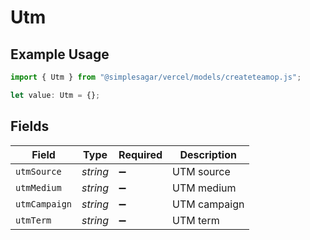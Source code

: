 # Utm

## Example Usage

```typescript
import { Utm } from "@simplesagar/vercel/models/createteamop.js";

let value: Utm = {};
```

## Fields

| Field              | Type               | Required           | Description        |
| ------------------ | ------------------ | ------------------ | ------------------ |
| `utmSource`        | *string*           | :heavy_minus_sign: | UTM source         |
| `utmMedium`        | *string*           | :heavy_minus_sign: | UTM medium         |
| `utmCampaign`      | *string*           | :heavy_minus_sign: | UTM campaign       |
| `utmTerm`          | *string*           | :heavy_minus_sign: | UTM term           |